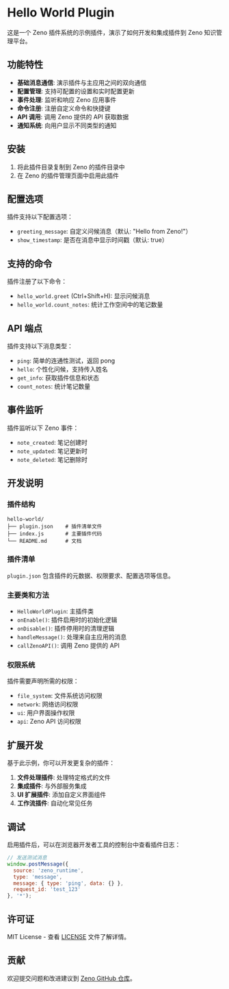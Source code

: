 # Hello World Plugin

这是一个 Zeno 插件系统的示例插件，演示了如何开发和集成插件到 Zeno 知识管理平台。

## 功能特性

- **基础消息通信**: 演示插件与主应用之间的双向通信
- **配置管理**: 支持可配置的设置和实时配置更新
- **事件处理**: 监听和响应 Zeno 应用事件
- **命令注册**: 注册自定义命令和快捷键
- **API 调用**: 调用 Zeno 提供的 API 获取数据
- **通知系统**: 向用户显示不同类型的通知

## 安装

1. 将此插件目录复制到 Zeno 的插件目录中
2. 在 Zeno 的插件管理页面中启用此插件

## 配置选项

插件支持以下配置选项：

- `greeting_message`: 自定义问候消息（默认: "Hello from Zeno!"）
- `show_timestamp`: 是否在消息中显示时间戳（默认: true）

## 支持的命令

插件注册了以下命令：

- `hello_world.greet` (Ctrl+Shift+H): 显示问候消息
- `hello_world.count_notes`: 统计工作空间中的笔记数量

## API 端点

插件支持以下消息类型：

- `ping`: 简单的连通性测试，返回 pong
- `hello`: 个性化问候，支持传入姓名
- `get_info`: 获取插件信息和状态
- `count_notes`: 统计笔记数量

## 事件监听

插件监听以下 Zeno 事件：

- `note_created`: 笔记创建时
- `note_updated`: 笔记更新时  
- `note_deleted`: 笔记删除时

## 开发说明

### 插件结构

```
hello-world/
├── plugin.json    # 插件清单文件
├── index.js       # 主要插件代码
└── README.md      # 文档
```

### 插件清单

`plugin.json` 包含插件的元数据、权限要求、配置选项等信息。

### 主要类和方法

- `HelloWorldPlugin`: 主插件类
- `onEnable()`: 插件启用时的初始化逻辑
- `onDisable()`: 插件停用时的清理逻辑
- `handleMessage()`: 处理来自主应用的消息
- `callZenoAPI()`: 调用 Zeno 提供的 API

### 权限系统

插件需要声明所需的权限：

- `file_system`: 文件系统访问权限
- `network`: 网络访问权限
- `ui`: 用户界面操作权限
- `api`: Zeno API 访问权限

## 扩展开发

基于此示例，你可以开发更复杂的插件：

1. **文件处理插件**: 处理特定格式的文件
2. **集成插件**: 与外部服务集成
3. **UI 扩展插件**: 添加自定义界面组件
4. **工作流插件**: 自动化常见任务

## 调试

启用插件后，可以在浏览器开发者工具的控制台中查看插件日志：

```javascript
// 发送测试消息
window.postMessage({
  source: 'zeno_runtime',
  type: 'message',
  message: { type: 'ping', data: {} },
  request_id: 'test_123'
}, '*');
```

## 许可证

MIT License - 查看 [LICENSE](LICENSE) 文件了解详情。

## 贡献

欢迎提交问题和改进建议到 [Zeno GitHub 仓库](https://github.com/foxzool/zeno)。